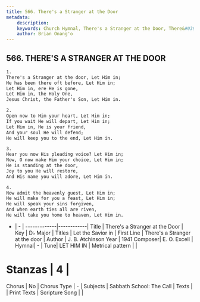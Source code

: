 ```yaml
---
title: 566. There's a Stranger at the Door
metadata:
    description: 
    keywords: Church Hymnal, There's a Stranger at the Door, There&#039;s a Stranger at the door, Let the Savior in
    author: Brian Onang'o
---
```



## 566. THERE'S A STRANGER AT THE DOOR

```txt
1.
There's a Stranger at the door, Let Him in; 
He has been there oft before, Let Him in; 
Let Him in, ere He is gone, 
Let Him in, the Holy One, 
Jesus Christ, the Father's Son, Let Him in. 

2.
Open now to Him your heart, Let Him in; 
If you wait He will depart, Let Him in; 
Let Him in, He is your friend, 
And your soul He will defend; 
He will keep you to the end, Let Him in. 

3.
Hear you now His pleading voice? Let Him in; 
Now, O now make Him your choice, Let Him in; 
He is standing at the door, 
Joy to you He will restore, 
And His name you will adore, Let Him in. 

4.
Now admit the heavenly guest, Let Him in; 
He will make for you a feast, Let Him in; 
He will speak your sins forgiven, 
And when earth ties all are riven, 
He will take you home to heaven, Let Him in.
```

- |   -  |
-------------|------------|
Title | There's a Stranger at the Door |
Key | D♭ Major |
Titles | Let the Savior in |
First Line | There&#039;s a Stranger at the door |
Author | J. B. Atchinson
Year | 1941
Composer| E. O. Excell |
Hymnal|  - |
Tune| LET HIM IN |
Metrical pattern | |
# Stanzas | 4 |
Chorus | No |
Chorus Type | - |
Subjects | Sabbath School: The Call |
Texts |  |
Print Texts | 
Scripture Song |  |
  
